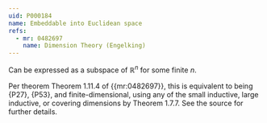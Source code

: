```yaml
---
uid: P000184
name: Embeddable into Euclidean space
refs:
  - mr: 0482697
    name: Dimension Theory (Engelking)
---
```


Can be expressed as a subspace of $\mathbb R^n$ for some finite $n$.

Per theorem Theorem 1.11.4 of {{mr:0482697}}, this is equivalent to being {P27}, {P53}, and finite-dimensional, using any of the small inductive, large inductive, or covering dimensions by Theorem 1.7.7. See the source for further details.
